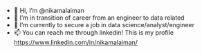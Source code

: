 - 👋 Hi, I’m @nikamalaiman
- 👀 I’m in transition of career from an engineer to data related
- 🌱 I’m currently to secure a job in data science/analyst/engineer
- 📫 You can reach me through linkedin! This is my profile https://www.linkedin.com/in/nikamalaiman/

<!---
nikamalaiman/nikamalaiman is a ✨ special ✨ repository because its `README.md` (this file) appears on your GitHub profile.
You can click the Preview link to take a look at your changes.
--->

